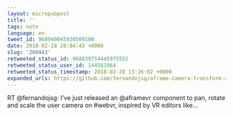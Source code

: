 ```yaml
---
layout: micropubpost
title: ''
tags: note
language: en
tweet_id: 968940045930500100
date: 2018-02-28 20:04:43 +0000
slug: '200443'
retweeted_status_id: 968839714445975552
retweeted_status_user_id: 144581964
retweeted_status_timestamp: 2018-02-28 13:26:02 +0000
expanded_urls: https://github.com/fernandojsg/aframe-camera-transform-controls-component,https://twitter.com/fernandojsg/status/968839714445975553/video/1
---
```

RT @fernandojsg: I've just released an @aframevr component to pan, rotate and scale the user camera on #webvr, inspired by VR editors like…
